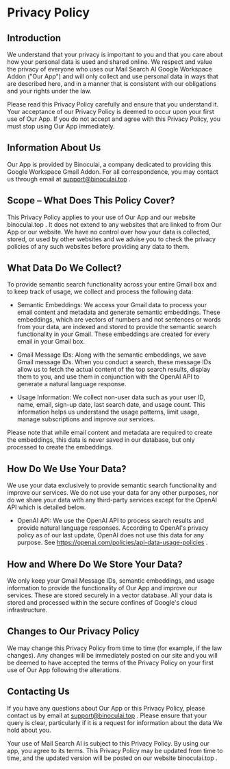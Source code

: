 # Privacy Policy

## Introduction

We understand that your privacy is important to you and that you care about how your personal data is used and shared online. We respect and value the privacy of everyone who uses our Mail Search AI Google Workspace Addon ("Our App") and will only collect and use personal data in ways that are described here, and in a manner that is consistent with our obligations and your rights under the law.

Please read this Privacy Policy carefully and ensure that you understand it. Your acceptance of our Privacy Policy is deemed to occur upon your first use of Our App. If you do not accept and agree with this Privacy Policy, you must stop using Our App immediately.

## Information About Us

Our App is provided by Binoculai, a company dedicated to providing this Google Workspace Gmail Addon. For all correspondence, you may contact us through email at support@binoculai.top .

## Scope – What Does This Policy Cover?

This Privacy Policy applies to your use of Our App and our website binoculai.top . It does not extend to any websites that are linked to from Our App or our website. We have no control over how your data is collected, stored, or used by other websites and we advise you to check the privacy policies of any such websites before providing any data to them.

## What Data Do We Collect?

To provide semantic search functionality across your entire Gmail box and to keep track of usage, we collect and process the following data:

- Semantic Embeddings: We access your Gmail data to process your email content and metadata and generate semantic embeddings. These embeddings, which are vectors of numbers and not sentences or words from your data, are indexed and stored to provide the semantic search functionality in your Gmail. These embeddings are created for every email in your Gmail box.

- Gmail Message IDs: Along with the semantic embeddings, we save Gmail message IDs. When you conduct a search, these message IDs allow us to fetch the actual content of the top search results, display them to you, and use them in conjunction with the OpenAI API to generate a natural language response.

- Usage Information: We collect non-user data such as your user ID, name, email, sign-up date, last search date, and usage count. This information helps us understand the usage patterns, limit usage, manage subscriptions and improve our services.

Please note that while email content and metadata are required to create the embeddings, this data is never saved in our database, but only processed to create the embeddings.

## How Do We Use Your Data?

We use your data exclusively to provide semantic search functionality and improve our services. We do not use your data for any other purposes, nor do we share your data with any third-party services except for the OpenAI API which is detailed below.

- OpenAI API: We use the OpenAI API to process search results and provide natural language responses. According to OpenAI's privacy policy as of our last update, OpenAI does not use this data for any purpose. See https://openai.com/policies/api-data-usage-policies .

## How and Where Do We Store Your Data?

We only keep your Gmail Message IDs, semantic embeddings, and usage information to provide the functionality of Our App and improve our services. These are stored securely in a vector database. All your data is stored and processed within the secure confines of Google's cloud infrastructure.

## Changes to Our Privacy Policy

We may change this Privacy Policy from time to time (for example, if the law changes). Any changes will be immediately posted on our site and you will be deemed to have accepted the terms of the Privacy Policy on your first use of Our App following the alterations.

## Contacting Us

If you have any questions about Our App or this Privacy Policy, please contact us by email at support@binoculai.top . Please ensure that your query is clear, particularly if it is a request for information about the data We hold about you.

Your use of Mail Search AI is subject to this Privacy Policy. By using our app, you agree to its terms. This Privacy Policy may be updated from time to time, and the updated version will be posted on our website binoculai.top .